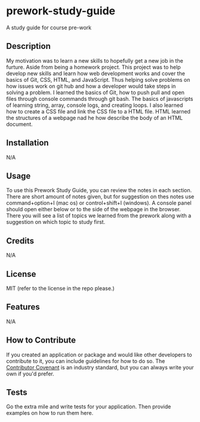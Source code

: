 # prework-study-guide
A study guide for course pre-work
## Description


My motivation was to learn a new skills to hopefully get a new job in the furture. Aside from being a homework project. This project was to help develop new skills and learn how web development works and cover the basics of Git, CSS, HTML, and JavaScript. Thus helping solve problems on how issues work on git hub and how a developer would take steps in solving a problem. I learned the basics of Git, how to push pull and open files through console commands through git bash. The basics of javascripts of learning string, array, console logs, and creating loops. I also learned how to create a CSS file and link the CSS file to a HTML file. HTML learned the structures of a webpage nad he how describe the body of an HTML document.


## Installation

N/A

## Usage

To use this Prework Study Guide, you can review the notes in each section. There are short amount of notes given, but for suggestion on thes notes use command+option+I (mac os) or control+shift+I (windows).  A console panel should open either below or to the side of the webpage in the browser. There you will see a list of topics we learned from the prework along with a suggestion on which topic to study first.

## Credits

N/A

## License

MIT (refer to the license in the repo please.)

## Features

N/A

## How to Contribute

If you created an application or package and would like other developers to contribute to it, you can include guidelines for how to do so. The [Contributor Covenant](https://www.contributor-covenant.org/) is an industry standard, but you can always write your own if you'd prefer.

## Tests

Go the extra mile and write tests for your application. Then provide examples on how to run them here.